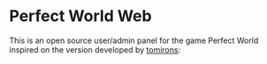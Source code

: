 # Perfect World Web

This is an open source user/admin panel for the game Perfect World inspired on the version developed by [tomirons](https://github.com/tomirons/pw-web):

